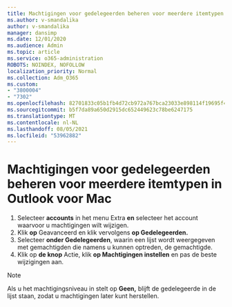 ```yaml
---
title: Machtigingen voor gedelegeerden beheren voor meerdere itemtypen in Outlook voor Mac
ms.author: v-smandalika
author: v-smandalika
manager: dansimp
ms.date: 12/01/2020
ms.audience: Admin
ms.topic: article
ms.service: o365-administration
ROBOTS: NOINDEX, NOFOLLOW
localization_priority: Normal
ms.collection: Adm_O365
ms.custom:
- "3800004"
- "7302"
ms.openlocfilehash: 82701833c05b1fb4d72cb972a767bca23033e898114f19695f42a116239c2221
ms.sourcegitcommit: b5f7da89a650d2915dc652449623c78be6247175
ms.translationtype: MT
ms.contentlocale: nl-NL
ms.lasthandoff: 08/05/2021
ms.locfileid: "53962882"
---
```

# <a name="manage-delegate-permissions-for-multiple-item-types-in-outlook-for-mac"></a>Machtigingen voor gedelegeerden beheren voor meerdere itemtypen in Outlook voor Mac

1. Selecteer **accounts** in het menu Extra **en** selecteer het account waarvoor u machtigingen wilt wijzigen.
2. Klik **op** Geavanceerd en klik vervolgens **op Gedelegeerden.**
3. Selecteer **onder Gedelegeerden**, waarin een lijst wordt weergegeven met gemachtigden die namens u kunnen optreden, de gemachtigde.
4. Klik op **de knop** Actie, klik **op Machtigingen instellen** en pas de beste wijzigingen aan.

> [!NOTE]
> Als u het machtigingsniveau in stelt op **Geen,** blijft de gedelegeerde in de lijst staan, zodat u machtigingen later kunt herstellen.
